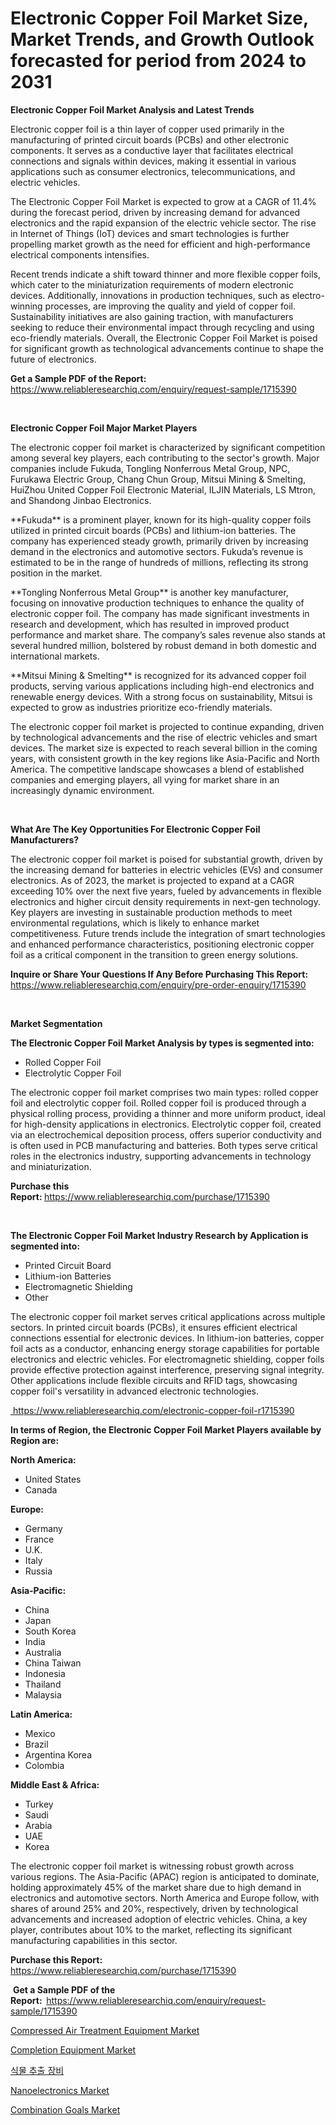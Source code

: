 <p><h1>Electronic Copper Foil Market Size, Market Trends, and Growth Outlook forecasted for period from 2024 to 2031</h1></p><p><strong>Electronic Copper Foil Market Analysis and Latest Trends</strong></p>
<p><p>Electronic copper foil is a thin layer of copper used primarily in the manufacturing of printed circuit boards (PCBs) and other electronic components. It serves as a conductive layer that facilitates electrical connections and signals within devices, making it essential in various applications such as consumer electronics, telecommunications, and electric vehicles.</p><p>The Electronic Copper Foil Market is expected to grow at a CAGR of 11.4% during the forecast period, driven by increasing demand for advanced electronics and the rapid expansion of the electric vehicle sector. The rise in Internet of Things (IoT) devices and smart technologies is further propelling market growth as the need for efficient and high-performance electrical components intensifies.</p><p>Recent trends indicate a shift toward thinner and more flexible copper foils, which cater to the miniaturization requirements of modern electronic devices. Additionally, innovations in production techniques, such as electro-winning processes, are improving the quality and yield of copper foil. Sustainability initiatives are also gaining traction, with manufacturers seeking to reduce their environmental impact through recycling and using eco-friendly materials. Overall, the Electronic Copper Foil Market is poised for significant growth as technological advancements continue to shape the future of electronics.</p></p>
<p><strong>Get a Sample PDF of the Report:&nbsp;</strong> <a href="https://www.reliableresearchiq.com/enquiry/request-sample/1715390?utm_campaign=99&utm_medium=2&utm_source=Github&utm_content=ia&utm_term=23102024&utm_id=electronic-copper-foil">https://www.reliableresearchiq.com/enquiry/request-sample/1715390</a></p>
<p>&nbsp;</p>
<p><strong>Electronic Copper Foil Major Market Players</strong></p>
<p><p>The electronic copper foil market is characterized by significant competition among several key players, each contributing to the sector's growth. Major companies include Fukuda, Tongling Nonferrous Metal Group, NPC, Furukawa Electric Group, Chang Chun Group, Mitsui Mining & Smelting, HuiZhou United Copper Foil Electronic Material, ILJIN Materials, LS Mtron, and Shandong Jinbao Electronics.</p><p>**Fukuda** is a prominent player, known for its high-quality copper foils utilized in printed circuit boards (PCBs) and lithium-ion batteries. The company has experienced steady growth, primarily driven by increasing demand in the electronics and automotive sectors. Fukuda’s revenue is estimated to be in the range of hundreds of millions, reflecting its strong position in the market.</p><p>**Tongling Nonferrous Metal Group** is another key manufacturer, focusing on innovative production techniques to enhance the quality of electronic copper foil. The company has made significant investments in research and development, which has resulted in improved product performance and market share. The company’s sales revenue also stands at several hundred million, bolstered by robust demand in both domestic and international markets.</p><p>**Mitsui Mining & Smelting** is recognized for its advanced copper foil products, serving various applications including high-end electronics and renewable energy devices. With a strong focus on sustainability, Mitsui is expected to grow as industries prioritize eco-friendly materials.</p><p>The electronic copper foil market is projected to continue expanding, driven by technological advancements and the rise of electric vehicles and smart devices. The market size is expected to reach several billion in the coming years, with consistent growth in the key regions like Asia-Pacific and North America. The competitive landscape showcases a blend of established companies and emerging players, all vying for market share in an increasingly dynamic environment.</p></p>
<p>&nbsp;</p>
<p><strong>What Are The Key Opportunities For Electronic Copper Foil Manufacturers?</strong></p>
<p><p>The electronic copper foil market is poised for substantial growth, driven by the increasing demand for batteries in electric vehicles (EVs) and consumer electronics. As of 2023, the market is projected to expand at a CAGR exceeding 10% over the next five years, fueled by advancements in flexible electronics and higher circuit density requirements in next-gen technology. Key players are investing in sustainable production methods to meet environmental regulations, which is likely to enhance market competitiveness. Future trends include the integration of smart technologies and enhanced performance characteristics, positioning electronic copper foil as a critical component in the transition to green energy solutions.</p></p>
<p><strong>Inquire or Share Your Questions If Any Before Purchasing This Report:</strong> <a href="https://www.reliableresearchiq.com/enquiry/pre-order-enquiry/1715390?utm_campaign=99&utm_medium=2&utm_source=Github&utm_content=ia&utm_term=23102024&utm_id=electronic-copper-foil">https://www.reliableresearchiq.com/enquiry/pre-order-enquiry/1715390</a></p>
<p>&nbsp;</p>
<p><strong>Market Segmentation</strong></p>
<p><strong>The Electronic Copper Foil Market Analysis by types is segmented into:</strong></p>
<p><ul><li>Rolled Copper Foil</li><li>Electrolytic Copper Foil</li></ul></p>
<p><p>The electronic copper foil market comprises two main types: rolled copper foil and electrolytic copper foil. Rolled copper foil is produced through a physical rolling process, providing a thinner and more uniform product, ideal for high-density applications in electronics. Electrolytic copper foil, created via an electrochemical deposition process, offers superior conductivity and is often used in PCB manufacturing and batteries. Both types serve critical roles in the electronics industry, supporting advancements in technology and miniaturization.</p></p>
<p><strong>Purchase this Report:&nbsp;</strong><a href="https://www.reliableresearchiq.com/purchase/1715390?utm_campaign=99&utm_medium=2&utm_source=Github&utm_content=ia&utm_term=23102024&utm_id=electronic-copper-foil">https://www.reliableresearchiq.com/purchase/1715390</a></p>
<p>&nbsp;</p>
<p><strong>The Electronic Copper Foil Market Industry Research by Application is segmented into:</strong></p>
<p><ul><li>Printed Circuit Board</li><li>Lithium-ion Batteries</li><li>Electromagnetic Shielding</li><li>Other</li></ul></p>
<p><p>The electronic copper foil market serves critical applications across multiple sectors. In printed circuit boards (PCBs), it ensures efficient electrical connections essential for electronic devices. In lithium-ion batteries, copper foil acts as a conductor, enhancing energy storage capabilities for portable electronics and electric vehicles. For electromagnetic shielding, copper foils provide effective protection against interference, preserving signal integrity. Other applications include flexible circuits and RFID tags, showcasing copper foil's versatility in advanced electronic technologies.</p></p>
<p><a href="https://www.reliableresearchiq.com/electronic-copper-foil-r1715390?utm_campaign=99&utm_medium=2&utm_source=Github&utm_content=ia&utm_term=23102024&utm_id=electronic-copper-foil">&nbsp;https://www.reliableresearchiq.com/electronic-copper-foil-r1715390</a></p>
<p><strong>In terms of Region, the Electronic Copper Foil Market Players available by Region are:</strong></p>
<p>
    <p> <strong> North America: </strong>
        <ul>
            <li>United States</li>
            <li>Canada</li>
        </ul>
        </p> 
    <p> <strong> Europe: </strong>
        <ul>
            <li>Germany</li>
            <li>France</li>
            <li>U.K.</li>
            <li>Italy</li>
            <li>Russia</li>
        </ul>
        </p> 
    <p> <strong> Asia-Pacific: </strong>
        <ul>
            <li>China</li>
            <li>Japan</li>
            <li>South Korea</li>
            <li>India</li>
            <li>Australia</li>
            <li>China Taiwan</li>
            <li>Indonesia</li>
            <li>Thailand</li>
            <li>Malaysia</li>
        </ul>
        </p> 
    <p> <strong> Latin America: </strong>
        <ul>
            <li>Mexico</li>
            <li>Brazil</li>
            <li>Argentina Korea</li>
            <li>Colombia</li>
        </ul>
        </p> 
    <p> <strong> Middle East & Africa: </strong>
        <ul>
            <li>Turkey</li>
            <li>Saudi</li>
            <li>Arabia</li>
            <li>UAE</li>
            <li>Korea</li>
        </ul>
    </p>
    </p>
<p><p>The electronic copper foil market is witnessing robust growth across various regions. The Asia-Pacific (APAC) region is anticipated to dominate, holding approximately 45% of the market share due to high demand in electronics and automotive sectors. North America and Europe follow, with shares of around 25% and 20%, respectively, driven by technological advancements and increased adoption of electric vehicles. China, a key player, contributes about 10% to the market, reflecting its significant manufacturing capabilities in this sector.</p></p>
<p><strong>Purchase this Report: </strong><a href="https://www.reliableresearchiq.com/purchase/1715390?utm_campaign=99&utm_medium=2&utm_source=Github&utm_content=ia&utm_term=23102024&utm_id=electronic-copper-foil">https://www.reliableresearchiq.com/purchase/1715390</a></p>
<p>&nbsp;<strong>Get a Sample PDF of the Report:&nbsp;&nbsp;</strong><a href="https://www.reliableresearchiq.com/enquiry/request-sample/1715390?utm_campaign=99&utm_medium=2&utm_source=Github&utm_content=ia&utm_term=23102024&utm_id=electronic-copper-foil">https://www.reliableresearchiq.com/enquiry/request-sample/1715390</a></p>
<p><strong></strong></p>
<p><p><a href="https://www.linkedin.com/pulse/global-compressed-air-treatment-equipment-market-trends-analysis-ohzse?utm_campaign=99&utm_medium=2&utm_source=Github&utm_content=ia&utm_term=23102024&utm_id=electronic-copper-foil">Compressed Air Treatment Equipment Market</a></p><p><a href="https://www.linkedin.com/pulse/completion-equipment-market-strategic-insights-product-fod7e?utm_campaign=99&utm_medium=2&utm_source=Github&utm_content=ia&utm_term=23102024&utm_id=electronic-copper-foil">Completion Equipment Market</a></p><p><a href="https://github.com/sougarounis/Market-Research-Report-List-6/blob/main/519621520252.md?utm_campaign=99&utm_medium=2&utm_source=Github&utm_content=ia&utm_term=23102024&utm_id=electronic-copper-foil">식물 추출 장비</a></p><p><a href="https://github.com/danyelltzmol/Market-Research-Report-List-1/blob/main/nanoelectronics-market.md?utm_campaign=99&utm_medium=2&utm_source=Github&utm_content=ia&utm_term=23102024&utm_id=electronic-copper-foil">Nanoelectronics Market</a></p><p><a href="https://issuu.com/reportprime-2/docs/combination-goals-market-size-2030._c5c722e854b52a?utm_campaign=99&utm_medium=2&utm_source=Github&utm_content=ia&utm_term=23102024&utm_id=electronic-copper-foil">Combination Goals Market</a></p></p>